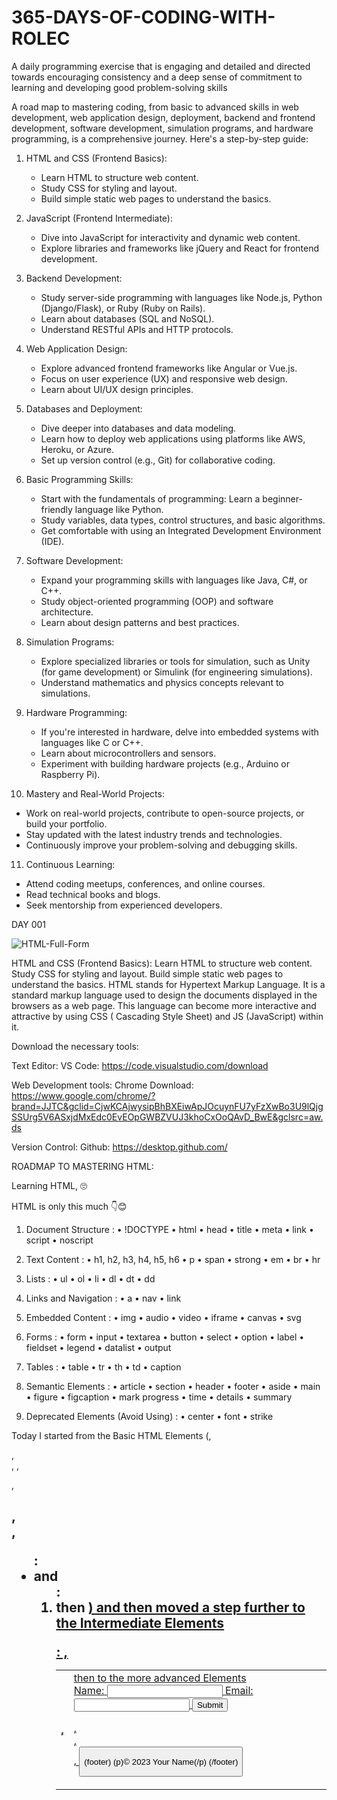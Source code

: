 # 365-DAYS-OF-CODING-WITH-ROLEC
A daily programming exercise that is engaging and detailed and directed towards encouraging consistency and a deep sense of commitment to learning and developing good problem-solving skills

A road map to mastering coding, from basic to advanced skills in web development, web application design, deployment, backend and frontend development, software development, simulation programs, and hardware programming, is a comprehensive journey. Here's a step-by-step guide:



1. HTML and CSS (Frontend Basics):
   - Learn HTML to structure web content.
   - Study CSS for styling and layout.
   - Build simple static web pages to understand the basics.

2. JavaScript (Frontend Intermediate):
   - Dive into JavaScript for interactivity and dynamic web content.
   - Explore libraries and frameworks like jQuery and React for frontend development.

3. Backend Development:
   - Study server-side programming with languages like Node.js, Python (Django/Flask), or Ruby (Ruby on Rails).
   - Learn about databases (SQL and NoSQL).
   - Understand RESTful APIs and HTTP protocols.

4. Web Application Design:
   - Explore advanced frontend frameworks like Angular or Vue.js.
   - Focus on user experience (UX) and responsive web design.
   - Learn about UI/UX design principles.

5. Databases and Deployment:
   - Dive deeper into databases and data modeling.
   - Learn how to deploy web applications using platforms like AWS, Heroku, or Azure.
   - Set up version control (e.g., Git) for collaborative coding.

6. Basic Programming Skills:
   - Start with the fundamentals of programming: Learn a beginner-friendly language like Python.
   - Study variables, data types, control structures, and basic algorithms.
   - Get comfortable with using an Integrated Development Environment (IDE).

7. Software Development:
   - Expand your programming skills with languages like Java, C#, or C++.
   - Study object-oriented programming (OOP) and software architecture.
   - Learn about design patterns and best practices.

8. Simulation Programs:
   - Explore specialized libraries or tools for simulation, such as Unity (for game development) or Simulink (for engineering simulations).
   - Understand mathematics and physics concepts relevant to simulations.

9. Hardware Programming:
   - If you're interested in hardware, delve into embedded systems with languages like C or C++.
   - Learn about microcontrollers and sensors.
   - Experiment with building hardware projects (e.g., Arduino or Raspberry Pi).

10. Mastery and Real-World Projects:
   - Work on real-world projects, contribute to open-source projects, or build your portfolio.
   - Stay updated with the latest industry trends and technologies.
   - Continuously improve your problem-solving and debugging skills.

11. Continuous Learning:
   - Attend coding meetups, conferences, and online courses.
   - Read technical books and blogs.
   - Seek mentorship from experienced developers.






  DAY 001 

![HTML-Full-Form](https://github.com/Zrolec/365-DAYS-OF-CODING-WITH-ROLEC/assets/41170025/89c617bf-cb04-4bb5-a195-082c42dadf33)


  
HTML and CSS (Frontend Basics):
Learn HTML to structure web content.
Study CSS for styling and layout.
Build simple static web pages to understand the basics.
HTML stands for Hypertext Markup Language. It is a standard markup language used to design the documents displayed in the browsers as a web page. This language can become more interactive and attractive by using CSS ( Cascading Style Sheet) and JS (JavaScript) within it.

Download the necessary tools:

Text Editor:
VS Code: https://code.visualstudio.com/download

Web Development tools:
Chrome Download: https://www.google.com/chrome/?brand=JJTC&gclid=CjwKCAjwysipBhBXEiwApJOcuynFU7yFzXwBo3U9lQjgSSUrg5V6ASxjdMxEdc0EvEOpGWBZVUJ3khoCxOoQAvD_BwE&gclsrc=aw.ds

Version Control:
Github: https://desktop.github.com/



ROADMAP TO MASTERING HTML:

Learning HTML, 🙄 

HTML is only this much 👇😊

1. Document Structure :
•  !DOCTYPE
•  html
•  head
•  title
•  meta
•  link
•  script
• noscript

2. Text Content :
•  h1, h2, h3, h4, h5, h6
•  p
•  span
•  strong
•  em
•  br
•  hr

3. Lists :
•  ul
•  ol
•  li
•  dl
•  dt
•  dd

4. Links and Navigation :
•  a
•  nav
•  link

5. Embedded Content :
•  img
•  audio
•  video
•  iframe
•  canvas
•  svg

6. Forms :
•  form
•  input
•  textarea
•  button
•  select
•  option
•  label
•  fieldset
•  legend
•  datalist
•  output

7. Tables :
•  table
•  tr
•  th
•  td
•  caption

8. Semantic Elements :
•  article
•  section
•  header
•  footer
•  aside
•  main
•  figure
•  figcaption
•  mark
   progress
•  time
•  details
•  summary

9. Deprecated Elements (Avoid Using) :
•  center
•  font
•  strike


Today I started from the Basic HTML Elements
(<head>, <main>, <section>, <body>, <p>, <h1>, <nav>, <ul>:<li> and <ol>:<li> then <a href> )
and then moved a step further to the Intermediate Elements 
<table> : <tr>, <th>, <td>
then to the more advanced Elements

<aside><form>
      <label for="name">Name:</label>
      <input type="text" id="name" name="name">
      <label for="email">Email:</label>
      <input type="email" id="email" name="email">
      <button type="submit">Submit</button>
    </form>
  </aside>

<aside>, <form>, <footer>, <button>

  (footer)
    (p)&copy; 2023 Your Name(/p)
  (/footer)



















